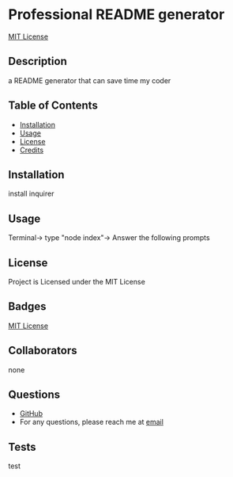 # Professional README generator

[MIT License](undefined)

## Description

a README generator that can save time my coder

## Table of Contents

- [Installation](#installation)
- [Usage](#usage)
- [License](#license)
- [Credits](#collaborators)

## Installation

install inquirer

## Usage

Terminal-> type "node index"-> Answer the following prompts

## License

Project is Licensed under the MIT License

## Badges

[MIT License](undefined)

## Collaborators

none

## Questions

- [GitHub](https://github.com/AaronLiuXM)
- For any questions, please reach me at [email](Aaron@email.com)

## Tests

test

